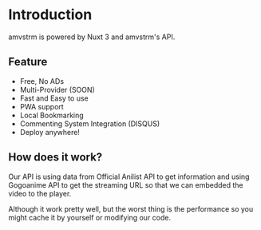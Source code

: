 # Introduction

amvstrm is powered by Nuxt 3 and amvstrm's API.

## Feature

- Free, No ADs
- Multi-Provider (SOON)
- Fast and Easy to use
- PWA support
- Local Bookmarking
- Commenting System Integration (DISQUS)
- Deploy anywhere!

## How does it work?

Our API is using data from Official Anilist API to get information and using Gogoanime API to get the streaming URL so that we can embedded the video to the player.

Although it work pretty well, but the worst thing is the performance so you might cache it by yourself or modifying our code.
